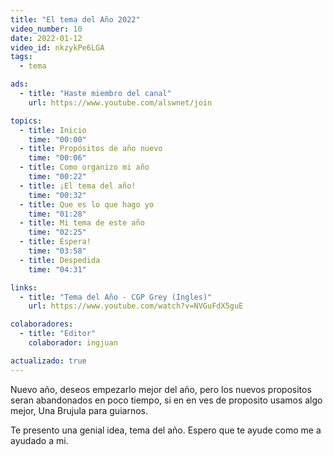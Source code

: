 ```yaml
---
title: "El tema del Año 2022"
video_number: 10
date: 2022-01-12
video_id: nkzykPe6LGA
tags:
  - tema

ads:
  - title: "Haste miembro del canal"
    url: https://www.youtube.com/alswnet/join

topics:
  - title: Inicio
    time: "00:00"
  - title: Propósitos de año nuevo
    time: "00:06"
  - title: Como organizo mi año
    time: "00:22"
  - title: ¡El tema del año!
    time: "00:32"
  - title: Que es lo que hago yo
    time: "01:28"
  - title: Mi tema de este año
    time: "02:25"
  - title: Espera!
    time: "03:58"
  - title: Despedida
    time: "04:31"

links:
  - title: "Tema del Año - CGP Grey (Ingles)"
    url: https://www.youtube.com/watch?v=NVGuFdX5guE

colaboradores:
  - title: "Editor"
    colaborador: ingjuan

actualizado: true
---
```


Nuevo año, deseos empezarlo mejor del año, pero los nuevos propositos seran abandonados en poco tiempo, si en en ves de proposito usamos algo mejor, Una Brujula para guiarnos.

Te presento una genial idea, tema del año. Espero que te ayude como me a ayudado a mi.
